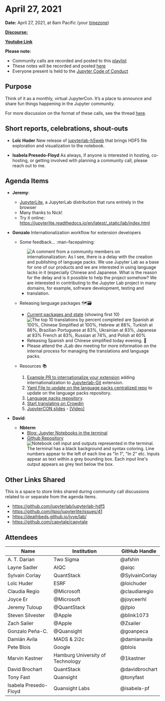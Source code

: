 # April 27, 2021

**Date:** April 27, 2021, at 8am Pacific (your [timezone](https://arewemeetingyet.com/Los%20Angeles/2021-04-27/8:00/Jupyter%20Community%20Call))

[**Discourse:**](https://discourse.jupyter.org/t/jupyter-community-calls/668)

[**Youtube Link**](https://youtu.be/k-oaQG459A0)

**Please note:**
- Community calls are recorded and posted to this [playlist](https://www.youtube.com/playlist?list=PLUrHeD2K9Cmkoamm4NjLmvXC4Y6E1o8SP)
- These notes will be recorded and posted [here](https://jupyter.readthedocs.io/en/latest/community/community-call-notes/index.html)
- Everyone present is held to the [Jupyter Code of Conduct](https://jupyter.org/conduct)

## Purpose

Think of it as a monthly, virtual JupyterCon. It’s a place to announce and share fun things happening in the Jupyter community.

For more discussion on the format of these calls, see the thread [here](https://discourse.jupyter.org/t/reviving-the-all-jupyter-team-meetings/423).

## Short reports, celebrations, shout-outs

- **Loïc Huder** New release of [jupyterlab-h5web](https://github.com/silx-kit/jupyterlab-h5web) that brings HDF5 file exploration and visualization to the notebook.

-  **Isabela Presedo-Floyd** As always, if anyone is interested in hosting, co-hosting, or getting involved with planning a community call, please reach out to me.

## Agenda Items

- **Jeremy**:
    - [JupyterLite](https://github.com/jtpio/jupyterlite), a JupyterLab distribution that runs entirely in the browser
    - Many thanks to Nick!
    - Try it online: https://jupyterlite.readthedocs.io/en/latest/_static/lab/index.html

- **Gonzalo** Internationalization workflow for extension developers

    - Some feedback... :man-facepalming: 
        - ![A comment from a community members on internationalization: As I see, there is a delay with the creation and publishing of language packs. We use Jupyter Lab as a base for one of our products and we are interested in using language lacks in it (especially Chinese and Japanese. What is the reason for the delay and is it possible to help the project somehow? We are interested in contributing to the Jupyter Lab project in many domains, for example, sofrware development, testing and translation.](https://i.imgur.com/mho6Ka9.png)

    - Releasing language packages :world_map::card_file_box: 
        - [Current packages and state](https://crowdin.com/project/jupyterlab)  (showing first 10)
          ![The top 10 translations by percent completed are Spanish at 100%, Chinese Simplified at 100%, Hebrew at 88%, Turkish at 86%, Brazilian Portuguese at 83%, Ukrainian at 83%, Japanese at 83% French at 83%, Russian at 74%, and Polish at 60% ](https://i.imgur.com/vNeRe8s.png)
        - Releasing Spanish and Chinese simplified today evening. :eyes:
        - Please attend the JLab dev meeting for more information on the internal process for managing the translations and language packs.

    - Resources :books: 
        1. [Example PR to internationalize your extension](https://github.com/jupyterlab/jupyterlab-git/pull/888) adding internationalization to [Jupyterlab-Git](https://github.com/jupyterlab/jupyterlab-git) extension.
        1. [Yaml File to update on the language packs centralized repo](https://github.com/jupyterlab/language-packs/blob/master/repository-map.yml) to update on the language packs repository.
        1. [Language packs repository](https://github.com/jupyterlab/language-packs).
        1. [Start translating on Crowdin](https://crowdin.com/project/jupyterlab)
        1. [JupyterCON slides](https://cfp.jupytercon.com/2020/schedule/presentation/239/bienvenido-bienvenue-welcome-jupyterlab-and-language-extensions/) - [[Video]](https://www.youtube.com/watch?v=8-3eo1y5IrA)

- **David**:
    - **Nbterm**
        - [Blog: Jupyter Notebooks in the terminal](https://blog.jupyter.org/nbterm-jupyter-notebooks-in-the-terminal-6a2b55d08b70)
        - [Github Repository](https://github.com/davidbrochart/nbterm)
          ![Notebook cell input and outputs represented in the terminal. The terminal has a black background and syntax coloring. Line numbers appear to the left of each line as "In 1", "In 2" etc. Inputs appear as text within a grey bounding box. Each input line's output appears as grey text below the box. ](https://i.imgur.com/kzNyCno.png)

## Other Links Shared

This is a space to store links shared during community call discussions related to or separate from the agenda items.

- https://github.com/jupyterlab/jupyterlab-hdf5
- https://github.com/jtpio/jupyterlite/issues/41
- https://deathbeds.github.io/jyve/lab/
- https://github.com/capytale/capytale

## Attendees

| Name | Institution | GitHub Handle |
|------|-------------|---------------|
|A. T. Darian| Two Sigma | @afshin | 
|Layne Sadler|AIQC |@aiqc|
|Sylvain Corlay   | QuantStack | @SylvainCorlay |
|Loïc Huder|ESRF|@loichuder| 
|Claudia Regio          |@Microsoft            |@claudiaregio 
|Joyce Er          |@Microsoft            |@joyceerhl| 
| Jeremy Tuloup | @QuantStack | @jtpio |
| Steven Silvester | @Apple | @blink1073 |
| Zach Sailer | @Apple | @Zsailer |
| Gonzalo Peña-C. | @Quansight | @goanpeca |
| Damián Avila | MADS & 2i2c | @damianavila |
| Pete Blois   | Google      | @blois       |
| Marvin Kastner | Hamburg University of Technology | @1kastner |
| David Brochart | QuantStack | @davidbrochart |
| Tony Fast | Quansight | @tonyfast |
| Isabela Presedo-Floyd | Quansight Labs | @isabela-pf |
